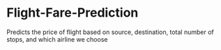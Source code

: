# Flight-Fare-Prediction
Predicts the price of flight based on source, destination, total number of stops, and which airline we choose
